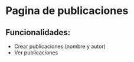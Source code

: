 # Pagina de publicaciones

## Funcionalidades:
- Crear publicaciones (nombre y autor)
- Ver publicaciones